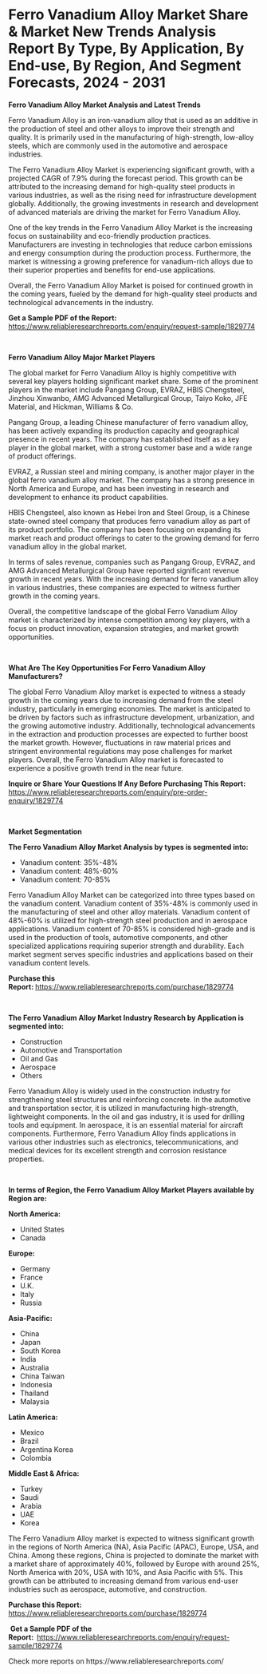 <p><h1>Ferro Vanadium Alloy Market Share & Market New Trends Analysis Report By Type, By Application, By End-use, By Region, And Segment Forecasts, 2024 - 2031</h1></p><p><strong>Ferro Vanadium Alloy Market Analysis and Latest Trends</strong></p>
<p><p>Ferro Vanadium Alloy is an iron-vanadium alloy that is used as an additive in the production of steel and other alloys to improve their strength and quality. It is primarily used in the manufacturing of high-strength, low-alloy steels, which are commonly used in the automotive and aerospace industries.</p><p>The Ferro Vanadium Alloy Market is experiencing significant growth, with a projected CAGR of 7.9% during the forecast period. This growth can be attributed to the increasing demand for high-quality steel products in various industries, as well as the rising need for infrastructure development globally. Additionally, the growing investments in research and development of advanced materials are driving the market for Ferro Vanadium Alloy.</p><p>One of the key trends in the Ferro Vanadium Alloy Market is the increasing focus on sustainability and eco-friendly production practices. Manufacturers are investing in technologies that reduce carbon emissions and energy consumption during the production process. Furthermore, the market is witnessing a growing preference for vanadium-rich alloys due to their superior properties and benefits for end-use applications.</p><p>Overall, the Ferro Vanadium Alloy Market is poised for continued growth in the coming years, fueled by the demand for high-quality steel products and technological advancements in the industry.</p></p>
<p><strong>Get a Sample PDF of the Report:&nbsp;</strong> <a href="https://www.reliableresearchreports.com/enquiry/request-sample/1829774">https://www.reliableresearchreports.com/enquiry/request-sample/1829774</a></p>
<p>&nbsp;</p>
<p><strong>Ferro Vanadium Alloy Major Market Players</strong></p>
<p><p>The global market for Ferro Vanadium Alloy is highly competitive with several key players holding significant market share. Some of the prominent players in the market include Pangang Group, EVRAZ, HBIS Chengsteel, Jinzhou Xinwanbo, AMG Advanced Metallurgical Group, Taiyo Koko, JFE Material, and Hickman, Williams & Co.</p><p>Pangang Group, a leading Chinese manufacturer of ferro vanadium alloy, has been actively expanding its production capacity and geographical presence in recent years. The company has established itself as a key player in the global market, with a strong customer base and a wide range of product offerings.</p><p>EVRAZ, a Russian steel and mining company, is another major player in the global ferro vanadium alloy market. The company has a strong presence in North America and Europe, and has been investing in research and development to enhance its product capabilities.</p><p>HBIS Chengsteel, also known as Hebei Iron and Steel Group, is a Chinese state-owned steel company that produces ferro vanadium alloy as part of its product portfolio. The company has been focusing on expanding its market reach and product offerings to cater to the growing demand for ferro vanadium alloy in the global market.</p><p>In terms of sales revenue, companies such as Pangang Group, EVRAZ, and AMG Advanced Metallurgical Group have reported significant revenue growth in recent years. With the increasing demand for ferro vanadium alloy in various industries, these companies are expected to witness further growth in the coming years.</p><p>Overall, the competitive landscape of the global Ferro Vanadium Alloy market is characterized by intense competition among key players, with a focus on product innovation, expansion strategies, and market growth opportunities.</p></p>
<p>&nbsp;</p>
<p><strong>What Are The Key Opportunities For Ferro Vanadium Alloy Manufacturers?</strong></p>
<p><p>The global Ferro Vanadium Alloy market is expected to witness a steady growth in the coming years due to increasing demand from the steel industry, particularly in emerging economies. The market is anticipated to be driven by factors such as infrastructure development, urbanization, and the growing automotive industry. Additionally, technological advancements in the extraction and production processes are expected to further boost the market growth. However, fluctuations in raw material prices and stringent environmental regulations may pose challenges for market players. Overall, the Ferro Vanadium Alloy market is forecasted to experience a positive growth trend in the near future.</p></p>
<p><strong>Inquire or Share Your Questions If Any Before Purchasing This Report:</strong> <a href="https://www.reliableresearchreports.com/enquiry/pre-order-enquiry/1829774">https://www.reliableresearchreports.com/enquiry/pre-order-enquiry/1829774</a></p>
<p>&nbsp;</p>
<p><strong>Market Segmentation</strong></p>
<p><strong>The Ferro Vanadium Alloy Market Analysis by types is segmented into:</strong></p>
<p><ul><li>Vanadium content: 35%-48%</li><li>Vanadium content: 48%-60%</li><li>Vanadium content: 70-85%</li></ul></p>
<p><p>Ferro Vanadium Alloy Market can be categorized into three types based on the vanadium content. Vanadium content of 35%-48% is commonly used in the manufacturing of steel and other alloy materials. Vanadium content of 48%-60% is utilized for high-strength steel production and in aerospace applications. Vanadium content of 70-85% is considered high-grade and is used in the production of tools, automotive components, and other specialized applications requiring superior strength and durability. Each market segment serves specific industries and applications based on their vanadium content levels.</p></p>
<p><strong>Purchase this Report:&nbsp;</strong><a href="https://www.reliableresearchreports.com/purchase/1829774">https://www.reliableresearchreports.com/purchase/1829774</a></p>
<p>&nbsp;</p>
<p><strong>The Ferro Vanadium Alloy Market Industry Research by Application is segmented into:</strong></p>
<p><ul><li>Construction</li><li>Automotive and Transportation</li><li>Oil and Gas</li><li>Aerospace</li><li>Others</li></ul></p>
<p><p>Ferro Vanadium Alloy is widely used in the construction industry for strengthening steel structures and reinforcing concrete. In the automotive and transportation sector, it is utilized in manufacturing high-strength, lightweight components. In the oil and gas industry, it is used for drilling tools and equipment. In aerospace, it is an essential material for aircraft components. Furthermore, Ferro Vanadium Alloy finds applications in various other industries such as electronics, telecommunications, and medical devices for its excellent strength and corrosion resistance properties.</p></p>
<p>&nbsp;</p>
<p><strong>In terms of Region, the Ferro Vanadium Alloy Market Players available by Region are:</strong></p>
<p>
    <p> <strong> North America: </strong>
        <ul>
            <li>United States</li>
            <li>Canada</li>
        </ul>
        </p> 
    <p> <strong> Europe: </strong>
        <ul>
            <li>Germany</li>
            <li>France</li>
            <li>U.K.</li>
            <li>Italy</li>
            <li>Russia</li>
        </ul>
        </p> 
    <p> <strong> Asia-Pacific: </strong>
        <ul>
            <li>China</li>
            <li>Japan</li>
            <li>South Korea</li>
            <li>India</li>
            <li>Australia</li>
            <li>China Taiwan</li>
            <li>Indonesia</li>
            <li>Thailand</li>
            <li>Malaysia</li>
        </ul>
        </p> 
    <p> <strong> Latin America: </strong>
        <ul>
            <li>Mexico</li>
            <li>Brazil</li>
            <li>Argentina Korea</li>
            <li>Colombia</li>
        </ul>
        </p> 
    <p> <strong> Middle East & Africa: </strong>
        <ul>
            <li>Turkey</li>
            <li>Saudi</li>
            <li>Arabia</li>
            <li>UAE</li>
            <li>Korea</li>
        </ul>
    </p>
    </p>
<p><p>The Ferro Vanadium Alloy market is expected to witness significant growth in the regions of North America (NA), Asia Pacific (APAC), Europe, USA, and China. Among these regions, China is projected to dominate the market with a market share of approximately 40%, followed by Europe with around 25%, North America with 20%, USA with 10%, and Asia Pacific with 5%. This growth can be attributed to increasing demand from various end-user industries such as aerospace, automotive, and construction.</p></p>
<p><strong>Purchase this Report: </strong><a href="https://www.reliableresearchreports.com/purchase/1829774">https://www.reliableresearchreports.com/purchase/1829774</a></p>
<p>&nbsp;<strong>Get a Sample PDF of the Report:&nbsp;&nbsp;</strong><a href="https://www.reliableresearchreports.com/enquiry/request-sample/1829774">https://www.reliableresearchreports.com/enquiry/request-sample/1829774</a></p>
<p><strong></strong></p>
<p>Check more reports on https://www.reliableresearchreports.com/</p>